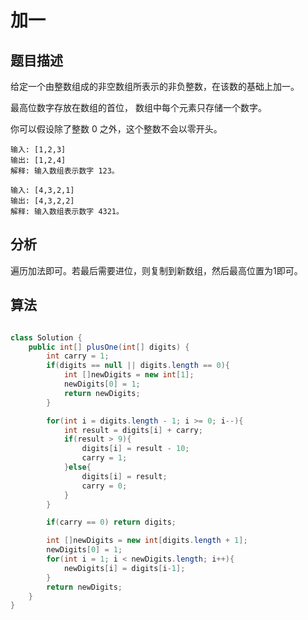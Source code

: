 # 加一

## 题目描述

给定一个由整数组成的非空数组所表示的非负整数，在该数的基础上加一。

最高位数字存放在数组的首位， 数组中每个元素只存储一个数字。

你可以假设除了整数 0 之外，这个整数不会以零开头。

```
输入: [1,2,3]
输出: [1,2,4]
解释: 输入数组表示数字 123。

输入: [4,3,2,1]
输出: [4,3,2,2]
解释: 输入数组表示数字 4321。
```

## 分析

遍历加法即可。若最后需要进位，则复制到新数组，然后最高位置为1即可。

## 算法

```java

class Solution {
    public int[] plusOne(int[] digits) {
        int carry = 1;
        if(digits == null || digits.length == 0){
            int []newDigits = new int[1];
            newDigits[0] = 1;
            return newDigits;
        }

        for(int i = digits.length - 1; i >= 0; i--){
            int result = digits[i] + carry;
            if(result > 9){
                digits[i] = result - 10;
                carry = 1;
            }else{
                digits[i] = result;
                carry = 0;
            }
        }

        if(carry == 0) return digits;

        int []newDigits = new int[digits.length + 1];
        newDigits[0] = 1;
        for(int i = 1; i < newDigits.length; i++){
            newDigits[i] = digits[i-1];
        }
        return newDigits;
    }
}
```